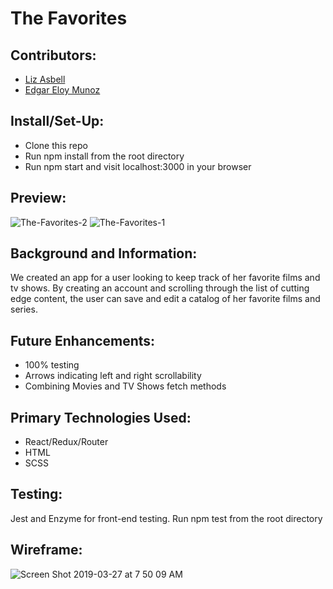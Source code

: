 # The Favorites 

## Contributors:
- [Liz Asbell](https://github.com/easbell)
- [Edgar Eloy Munoz](https://github.com/criteriamor)

## Install/Set-Up:
- Clone this repo
- Run npm install from the root directory
- Run npm start and visit localhost:3000 in your browser

## Preview: 
![The-Favorites-2](https://user-images.githubusercontent.com/20582868/55050465-7b523b00-5016-11e9-925b-36d2c7c63b6e.gif)
![The-Favorites-1](https://user-images.githubusercontent.com/20582868/55050436-46de7f00-5016-11e9-9841-824504c36cab.gif)

## Background and Information:
We created an app for a user looking to keep track of her favorite films and tv shows. By creating an account and scrolling through the list of cutting edge content, the user can save and edit a catalog of her favorite films and series.

## Future Enhancements:
- 100% testing
- Arrows indicating left and right scrollability
- Combining Movies and TV Shows fetch methods

## Primary Technologies Used:
- React/Redux/Router
- HTML
- SCSS

## Testing:
Jest and Enzyme for front-end testing.
Run npm test from the root directory


## Wireframe:
![Screen Shot 2019-03-27 at 7 50 09 AM](https://user-images.githubusercontent.com/34728115/55081211-0a863f80-5065-11e9-8ea4-e5794c04fa15.png)
